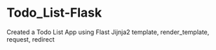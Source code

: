 # Todo_List-Flask
Created a Todo List App using Flast Jijnja2 template, render_template, request, redirect   
